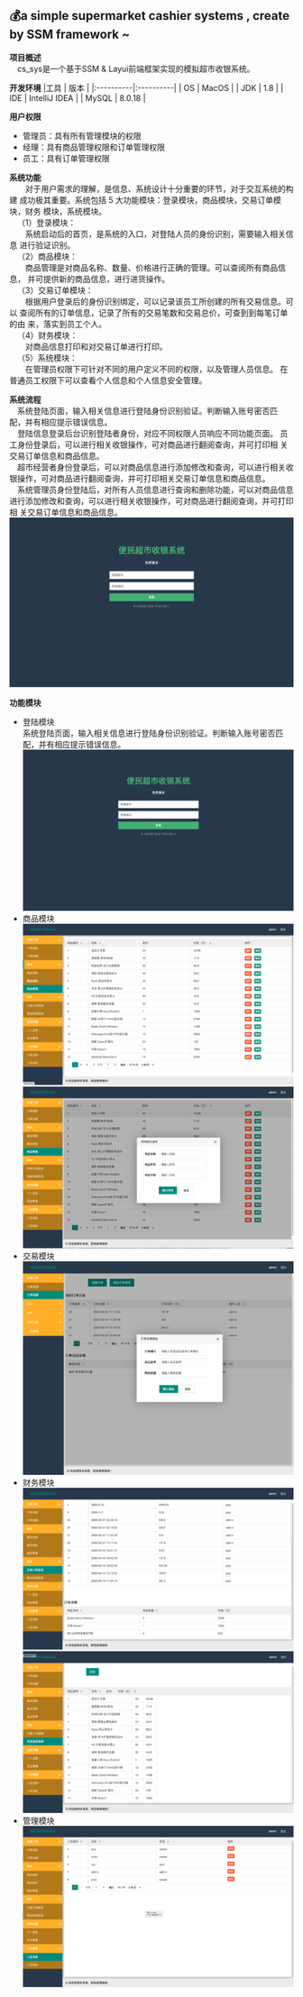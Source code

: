 ## :moneybag:a simple supermarket cashier systems , create by SSM framework ~
**项目概述**  
&emsp;cs_sys是一个基于SSM & Layui前端框架实现的模拟超市收银系统。  

**开发环境** 
|工具  | 版本  |
|:----------|:----------|
| OS    | MacOS   |
| JDK    | 1.8    |
| IDE    | IntelliJ IDEA    |
| MySQL    | 8.0.18    |

**用户权限**  
- 管理员：具有所有管理模块的权限
- 经理：具有商品管理权限和订单管理权限
- 员工：具有订单管理权限
  

**系统功能**  
&emsp;&emsp;对于用户需求的理解，是信息、系统设计十分重要的环节，对于交互系统的构建
成功极其重要。系统包括 5 大功能模块：登录模块，商品模块，交易订单模块，财务
模块，系统模块。  
&emsp;（1）登录模块：  
&emsp;&emsp;系统启动后的首页，是系统的入口，对登陆人员的身份识别，需要输入相关信息
进行验证识别。  
&emsp;（2）商品模块：  
&emsp;&emsp;商品管理是对商品名称、数量、价格进行正确的管理。可以查阅所有商品信息，
并可提供新的商品信息，进行进货操作。  
&emsp;（3）交易订单模块：  
&emsp;&emsp;根据用户登录后的身份识别绑定，可以记录该员工所创建的所有交易信息。可以
查阅所有的订单信息，记录了所有的交易笔数和交易总价，可查到到每笔订单的由
来，落实到员工个人。  
&emsp;（4）财务模块：  
&emsp;&emsp;对商品信息打印和对交易订单进行打印。  
&emsp;（5）系统模块：  
&emsp;&emsp;在管理员权限下可针对不同的用户定义不同的权限，以及管理人员信息。
在普通员工权限下可以查看个人信息和个人信息安全管理。  

**系统流程**  
&emsp;系统登陆页面，输入相关信息进行登陆身份识别验证。判断输入账号密否匹
配，并有相应提示错误信息。  
&emsp;登陆信息登录后台识别登陆者身份，对应不同权限人员响应不同功能页面。
员工身份登录后，可以进行相关收银操作，可对商品进行翻阅查询，并可打印相
关交易订单信息和商品信息。  
&emsp;超市经营者身份登录后，可以对商品信息进行添加修改和查询，可以进行相关收
银操作，可对商品进行翻阅查询，并可打印相关交易订单信息和商品信息。  
&emsp;系统管理员身份登陆后，对所有人员信息进行查询和删除功能，可以对商品信息
进行添加修改和查询，可以进行相关收银操作，可对商品进行翻阅查询，并可打印相
关交易订单信息和商品信息。  
![avatar](https://github.com/pweibiao/cs_sys/blob/master/sys_pictures/sys_login.png)


**功能模块**  
- 登陆模块    
系统登陆页面，输入相关信息进行登陆身份识别验证。判断输入账号密否匹
配，并有相应提示错误信息。  
![avatar](https://github.com/pweibiao/cs_sys/blob/master/sys_pictures/sys_login.png)
- 商品模块  
![avatar](https://github.com/pweibiao/cs_sys/blob/master/sys_pictures/sys_goods2.png)  
![avatar](https://github.com/pweibiao/cs_sys/blob/master/sys_pictures/sys_goods1.png)
- 交易模块  
![avatar](https://github.com/pweibiao/cs_sys/blob/master/sys_pictures/sys_order.png)
- 财务模块  
![avatar](https://github.com/pweibiao/cs_sys/blob/master/sys_pictures/sys_%20accounting%202.png)  
![avatar](https://github.com/pweibiao/cs_sys/blob/master/sys_pictures/sys_%20accounting1.png)
- 管理模块  
![avatar](https://github.com/pweibiao/cs_sys/blob/master/sys_pictures/sys_admin.png)
